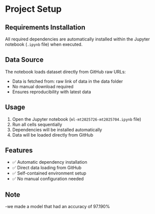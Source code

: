 # Project Setup

## Requirements Installation
All required dependencies are automatically installed within the Jupyter notebook (`.ipynb` file) when executed.

## Data Source
The notebook loads dataset directly from GitHub raw URLs:
- Data is fetched from: raw link of data in the data folder
- No manual download required
- Ensures reproducibility with latest data

## Usage
1. Open the Jupyter notebook (`ml-mt2025726-mt2025704.ipynb` file)
2. Run all cells sequentially
3. Dependencies will be installed automatically
4. Data will be loaded directly from GitHub

## Features
- ✅ Automatic dependency installation
- ✅ Direct data loading from GitHub
- ✅ Self-contained environment setup
- ✅ No manual configuration needed

## Note
-we made a model that had an accuracy of 97.190%
